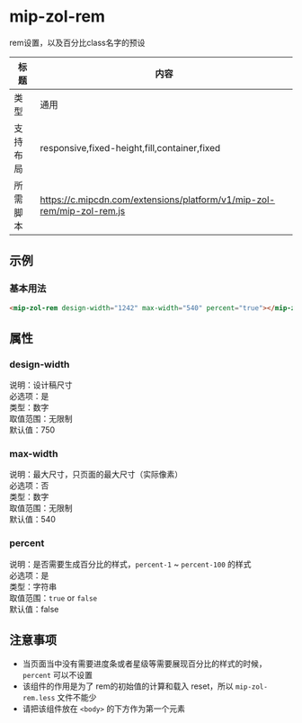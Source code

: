 # mip-zol-rem

rem设置，以及百分比class名字的预设

标题|内容
----|----
类型|通用
支持布局|responsive,fixed-height,fill,container,fixed
所需脚本|https://c.mipcdn.com/extensions/platform/v1/mip-zol-rem/mip-zol-rem.js

## 示例

### 基本用法
```html
<mip-zol-rem design-width="1242" max-width="540" percent="true"></mip-zol-rem>
```

## 属性

### design-width

说明：设计稿尺寸    
必选项：是   
类型：数字   
取值范围：无限制   
默认值：750

### max-width

说明：最大尺寸，只页面的最大尺寸（实际像素）    
必选项：否   
类型：数字   
取值范围：无限制   
默认值：540

### percent

说明：是否需要生成百分比的样式，`percent-1` ~ `percent-100` 的样式    
必选项：是   
类型：字符串   
取值范围：`true` or `false`   
默认值：false

## 注意事项

- 当页面当中没有需要进度条或者星级等需要展现百分比的样式的时候，`percent` 可以不设置
- 该组件的作用是为了 rem的初始值的计算和载入 reset，所以 `mip-zol-rem.less` 文件不能少
- 请把该组件放在 `<body>` 的下方作为第一个元素
